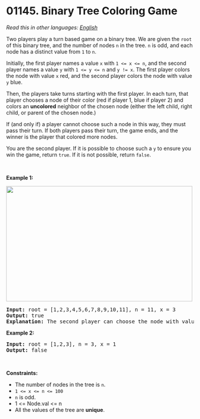 # 01145. Binary Tree Coloring Game

  _Read this in other languages:_
    [_English_](README.md)

<p>Two players play a turn based game on a binary tree. We are given the <code>root</code> of this binary tree, and the number of nodes <code>n</code> in the tree. <code>n</code> is odd, and each node has a distinct value from <code>1</code> to <code>n</code>.</p>

<p>Initially, the first player names a value <code>x</code> with <code>1 &lt;= x &lt;= n</code>, and the second player names a value <code>y</code> with <code>1 &lt;= y &lt;= n</code> and <code>y != x</code>. The first player colors the node with value <code>x</code> red, and the second player colors the node with value <code>y</code> blue.</p>

<p>Then, the players take turns starting with the first player. In each turn, that player chooses a node of their color (red if player 1, blue if player 2) and colors an <strong>uncolored</strong> neighbor of the chosen node (either the left child, right child, or parent of the chosen node.)</p>

<p>If (and only if) a player cannot choose such a node in this way, they must pass their turn. If both players pass their turn, the game ends, and the winner is the player that colored more nodes.</p>

<p>You are the second player. If it is possible to choose such a <code>y</code> to ensure you win the game, return <code>true</code>. If it is not possible, return <code>false</code>.</p>

<p>&nbsp;</p>
<p><strong>Example 1:</strong></p>
<img alt="" src="https://assets.leetcode.com/uploads/2019/08/01/1480-binary-tree-coloring-game.png" style="width: 500px; height: 310px;" />
<pre>
<strong>Input:</strong> root = [1,2,3,4,5,6,7,8,9,10,11], n = 11, x = 3
<strong>Output:</strong> true
<strong>Explanation: </strong>The second player can choose the node with value 2.
</pre>

<p><strong>Example 2:</strong></p>

<pre>
<strong>Input:</strong> root = [1,2,3], n = 3, x = 1
<strong>Output:</strong> false
</pre>

<p>&nbsp;</p>
<p><strong>Constraints:</strong></p>

<ul>
	<li>The number of nodes in the tree is <code>n</code>.</li>
	<li><code>1 &lt;= x &lt;= n &lt;= 100</code></li>
	<li><code>n</code> is odd.</li>
	<li>1 &lt;= Node.val &lt;= n</li>
	<li>All the values of the tree are <strong>unique</strong>.</li>
</ul>
